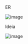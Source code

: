 ER

![image](https://github.com/user-attachments/assets/4300655b-4202-4ab0-bf84-1d1feaa4f21b)




Ideia

![image](https://github.com/user-attachments/assets/8eb69e50-f6fe-421c-8638-0b98b496f92e)
